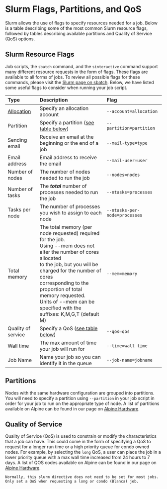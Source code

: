 # Slurm Flags, Partitions, and QoS

Slurm allows the use of flags to specify resources needed for a job. Below is a table describing some of the most common Slurm resource flags, followed by tables describing available partitions and Quality of Service (QoS) options.

## Slurm Resource Flags

Job scripts, the `sbatch` command, and the `sinteractive` command support many different resource requests in the form of flags. These flags are available to all forms of jobs. To review all possible flags for these commands, please visit the [Slurm page on sbatch](http://slurm.schedmd.com/sbatch.html). Below, we have listed some useful flags to consider when running your job script.

| Type               | Description                                         | Flag                       |
| :----------------- | :-------------------------------------------------- | :------------------------- |
| [Allocation](../clusters/alpine/allocations.md)  | Specify an allocation account  | `--account=allocation`       |
| Partition          | Specify a partition ([see table below](#partitions)) | `--partition=partition` |
| Sending email      | Receive an email at the beginning or the end of a job | `--mail-type=type`           |
| Email address      | Email address to receive the email                  | `--mail-user=user`           |
| Number of nodes    | The number of nodes needed to run the job           | `--nodes=nodes`              |
| Number of tasks    | The ***total*** number of processes needed to run the job | `--ntasks=processes`   |
| Tasks per node     | The number of processes you wish to assign to each node | `--ntasks-per-node=processes` |
| Total memory       | The total memory (per node requested) required for the job. <br> Using --mem does not alter the number of cores allocated <br> to the job, but you will be charged for the number of cores <br> corresponding to the proportion of total memory requested. <br> Units of --mem can be specified with the suffixes: K,M,G,T (default M)| `--mem=memory` |
| Quality of service | Specify a QoS ([see table below](#quality-of-service)) | `--qos=qos`               |
| Wall time          | The max amount of time your job will run for        | `--time=wall time`           |
| Job Name           | Name your job so you can identify it in the queue   | `--job-name=jobname`         |


## Partitions

Nodes with the same hardware configuration are grouped into partitions. You will need to specify a partition using `--partition` in your job script in order for your job to run on the appropriate type of node. A list of partitions available on Alpine can be found in our page on [Alpine Hardware](../clusters/alpine/alpine-hardware.md#partitions). 

## Quality of Service

Quality of Service (QoS) is used to constrain or modify the characteristics that a job can have. This could come in the form of specifying a QoS to request for a longer run time or a high priority queue for condo owned nodes. For example, by selecting the `long` QoS, a user can place the job in a lower priority queue with a max wall time increased from 24 hours to 7 days. A list of QOS codes available on Alpine can be found in our page on [Alpine Hardware](../clusters/alpine/alpine-hardware.md#quality-of-service-qos). 

```{note}
Normally, this slurm directive does not need to be set for most jobs. Only set a QoS when requesting a long or condo (Blanca) job.
```
